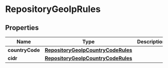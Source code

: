
# RepositoryGeoIpRules

## Properties
Name | Type | Description | Notes
------------ | ------------- | ------------- | -------------
**countryCode** | [**RepositoryGeoIpCountryCodeRules**](RepositoryGeoIpCountryCodeRules.md) |  |  [optional]
**cidr** | [**RepositoryGeoIpCountryCodeRules**](RepositoryGeoIpCountryCodeRules.md) |  |  [optional]



